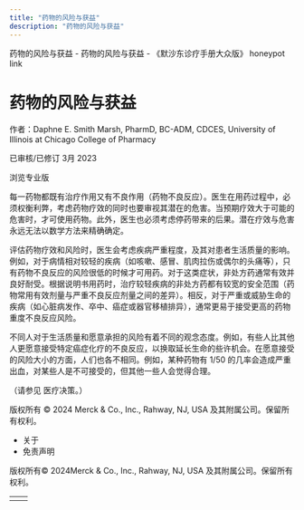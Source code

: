 ```yaml
---
title: "药物的风险与获益"
description: "药物的风险与获益"
---
```


﻿药物的风险与获益 \- 药物的风险与获益 \- 《默沙东诊疗手册大众版》 honeypot link

# 药物的风险与获益

作者：Daphne E. Smith Marsh, PharmD, BC-ADM, CDCES, University of Illinois at Chicago College of Pharmacy

已审核/已修订 3月 2023

浏览专业版

每一药物都既有治疗作用又有不良作用（药物不良反应）。医生在用药过程中，必须权衡利弊，考虑药物疗效的同时也要审视其潜在的危害。当预期疗效大于可能的危害时，才可使用药物。此外，医生也必须考虑停药带来的后果。潜在疗效与危害永远无法以数学方法来精确确定。

评估药物疗效和风险时，医生会考虑疾病严重程度，及其对患者生活质量的影响。例如，对于病情相对较轻的疾病（如咳嗽、感冒、肌肉拉伤或偶尔的头痛等），只有药物不良反应的风险很低的时候才可用药。对于这类症状，非处方药通常有效并良好耐受。根据说明书用药时，治疗较轻疾病的非处方药都有较宽的安全范围（药物常用有效剂量与严重不良反应剂量之间的差异）。相反，对于严重或威胁生命的疾病（如心脏病发作、卒中、癌症或器官移植排异），通常更易于接受更高的药物重度不良反应风险。

不同人对于生活质量和愿意承担的风险有着不同的观念态度。例如，有些人比其他人更愿意接受特定癌症化疗的不良反应，以换取延长生命的些许机会。在愿意接受的风险大小的方面，人们也各不相同。例如，某种药物有 1/50 的几率会造成严重出血，对某些人是不可接受的，但其他一些人会觉得合理。

（请参见 医疗决策。）



版权所有 © 2024
Merck & Co., Inc., Rahway, NJ, USA 及其附属公司。保留所有权利。

- 关于
- 免责声明

版权所有© 2024Merck & Co., Inc., Rahway, NJ, USA 及其附属公司。保留所有权利。

|     |     |
| --- | --- |
|  |  |